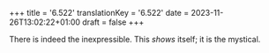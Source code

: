 +++
title = '6.522'
translationKey = '6.522'
date = 2023-11-26T13:02:22+01:00
draft = false
+++

There is indeed the inexpressible. This <em>shows</em> itself; it is the mystical.
